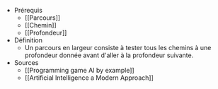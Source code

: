 - Prérequis
	- [[Parcours]]
	- [[Chemin]]
	- [[Profondeur]]
- Définition
	-	Un parcours en largeur consiste à tester tous les chemins à une profondeur donnée avant d'aller à la profondeur suivante.
- Sources
	- [[Programming game AI by example]]
	- [[Artificial Intelligence a Modern Approach]]

